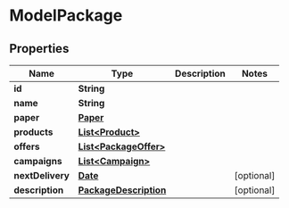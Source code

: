 
# ModelPackage

## Properties
Name | Type | Description | Notes
------------ | ------------- | ------------- | -------------
**id** | **String** |  | 
**name** | **String** |  | 
**paper** | [**Paper**](Paper.md) |  | 
**products** | [**List&lt;Product&gt;**](Product.md) |  | 
**offers** | [**List&lt;PackageOffer&gt;**](PackageOffer.md) |  | 
**campaigns** | [**List&lt;Campaign&gt;**](Campaign.md) |  | 
**nextDelivery** | [**Date**](Date.md) |  |  [optional]
**description** | [**PackageDescription**](PackageDescription.md) |  |  [optional]




